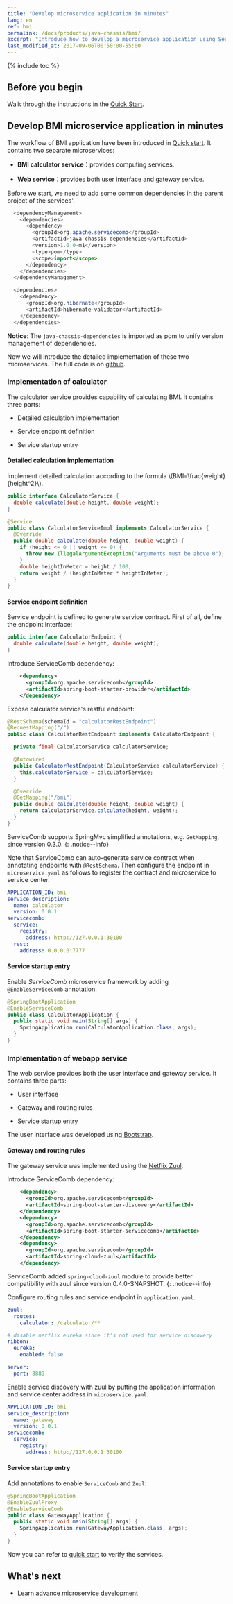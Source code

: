 ```yaml
---
title: "Develop microservice application in minutes"
lang: en
ref: bmi
permalink: /docs/products/java-chassis/bmi/
excerpt: "Introduce how to develop a microservice application using ServiceComb in minutes through the BMI sample"
last_modified_at: 2017-09-06T00:50:00-55:00
---
```


{% include toc %}
## Before you begin
Walk through the instructions in the [Quick Start](/docs/products/java-chassis/quick-start/).

## Develop BMI microservice application in minutes
The workflow of BMI application have been introduced in [Quick start](/docs/products/java-chassis/quick-start/). It contains two separate microservices:

- **BMI calculator service**：provides computing services.

- **Web service**：provides both user interface and gateway service.

Before we start, we need to add some common dependencies in the parent project of the services'.
```java
  <dependencyManagement>
    <dependencies>
      <dependency>
        <groupId>org.apache.servicecomb</groupId>
        <artifactId>java-chassis-dependencies</artifactId>
        <version>1.0.0-m1</version>
        <type>pom</type>
        <scope>import</scope>
      </dependency>
    </dependencies>
  </dependencyManagement>

  <dependencies>
    <dependency>
      <groupId>org.hibernate</groupId>
      <artifactId>hibernate-validator</artifactId>
    </dependency>
  </dependencies>
```
**Notice**: The `java-chassis-dependencies` is imported as pom to unify version management of dependencies.

Now we will introduce the detailed implementation of these two microservices. The full code is on [github](https://github.com/apache/servicecomb-samples/tree/1.3.0/java-chassis-samples/bmi).
### Implementation of calculator
The calculator service provides capability of calculating BMI. It contains three parts:

* Detailed calculation implementation

* Service endpoint definition

* Service startup entry

#### Detailed calculation implementation
Implement detailed calculation according to the formula \\(BMI=\frac{weight}{height^2}\\).

```java
public interface CalculatorService {
  double calculate(double height, double weight);
}

@Service
public class CalculatorServiceImpl implements CalculatorService {
  @Override
  public double calculate(double height, double weight) {
    if (height <= 0 || weight <= 0) {
      throw new IllegalArgumentException("Arguments must be above 0");
    }
    double heightInMeter = height / 100;
    return weight / (heightInMeter * heightInMeter);
  }
}
```

#### Service endpoint definition
Service endpoint is defined to generate service contract. First of all, define the endpoint interface:
```java
public interface CalculatorEndpoint {
  double calculate(double height, double weight);
}
```
Introduce ServiceComb dependency:
```xml
    <dependency>
      <groupId>org.apache.servicecomb</groupId>
      <artifactId>spring-boot-starter-provider</artifactId>
    </dependency>
```
Expose calculator service's restful endpoint:
```java
@RestSchema(schemaId = "calculatorRestEndpoint")
@RequestMapping("/")
public class CalculatorRestEndpoint implements CalculatorEndpoint {

  private final CalculatorService calculatorService;

  @Autowired
  public CalculatorRestEndpoint(CalculatorService calculatorService) {
    this.calculatorService = calculatorService;
  }

  @Override
  @GetMapping("/bmi")
  public double calculate(double height, double weight) {
    return calculatorService.calculate(height, weight);
  }
}
```

ServiceComb supports SpringMvc simplified annotations, e.g. `GetMapping`, since version 0.3.0.
{: .notice--info}

Note that ServiceComb can auto-generate service contract when annotating endpoints with `@RestSchema`. Then configure the endpoint in  `microservice.yaml` as follows to register the contract and microservice to service center.
```yaml
APPLICATION_ID: bmi
service_description:
  name: calculator
  version: 0.0.1
servicecomb:
  service:
    registry:
      address: http://127.0.0.1:30100
  rest:
    address: 0.0.0.0:7777
```

#### Service startup entry
Enable *ServiceComb* microservice framework by adding `@EnableServiceComb` annotation.
```java
@SpringBootApplication
@EnableServiceComb
public class CalculatorApplication {
  public static void main(String[] args) {
    SpringApplication.run(CalculatorApplication.class, args);
  }
}
```

### Implementation of webapp service
The web service provides both the user interface and gateway service. It contains three parts:

* User interface

* Gateway and routing rules

* Service startup entry

The user interface was developed using [Bootstrap](http://getbootstrap.com/).

#### Gateway and routing rules
The gateway service was implemented using the [Netflix Zuul](https://github.com/Netflix/zuul/wiki).

Introduce ServiceComb dependency:
```xml
    <dependency>
      <groupId>org.apache.servicecomb</groupId>
      <artifactId>spring-boot-starter-discovery</artifactId>
    </dependency>
    <dependency>
      <groupId>org.apache.servicecomb</groupId>
      <artifactId>spring-boot-starter-servicecomb</artifactId>
    </dependency>
    <dependency>
      <groupId>org.apache.servicecomb</groupId>
      <artifactId>spring-cloud-zuul</artifactId>
    </dependency>
```

ServiceComb added `spring-cloud-zuul` module to provide better compatibility with zuul since version 0.4.0-SNAPSHOT.
{: .notice--info}

Configure routing rules and service endpoint in `application.yaml`.
```yaml
zuul:
  routes:
    calculator: /calculator/**

# disable netflix eureka since it's not used for service discovery
ribbon:
  eureka:
    enabled: false

server:
  port: 8889
```
Enable service discovery with zuul by putting the application information and service center address in `microservice.yaml`.
```yaml
APPLICATION_ID: bmi
service_description:
  name: gateway
  version: 0.0.1
servicecomb:
  service:
    registry:
      address: http://127.0.0.1:30100
```
#### Service startup entry
Add annotations to enable `ServiceComb` and `Zuul`:
```java
@SpringBootApplication
@EnableZuulProxy
@EnableServiceComb
public class GatewayApplication {
  public static void main(String[] args) {
    SpringApplication.run(GatewayApplication.class, args);
  }
}
```

Now you can refer to [quick start](/docs/products/java-chassis/quick-start/#run-microservice-application) to verify the services.

## What's next

* Learn [advance microservice development](/docs/products/java-chassis/advance/)
